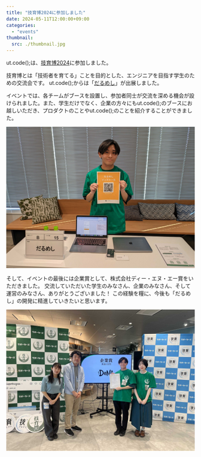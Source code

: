 ```yaml
---
title: "技育博2024に参加しました"
date: 2024-05-11T12:00:00+09:00
categories:
  - "events"
thumbnail:
  src: ./thumbnail.jpg
---
```


ut.code();は、[技育博2024](https://twitter.com/geek_pjt/status/1789225150996767102?t=YfiqPxqcbqiTNQ58a13oFA&s=19)に参加しました。

技育博とは「技術者を育てる」ことを目的とした、エンジニアを目指す学生のための交流会です。
ut.code();からは「[だるめし](https://utcode.net/projects/dull-meshi/)」が出展しました。

イベントでは、各チームがブースを設置し、参加者同士が交流を深める機会が設けられました。また、学生だけでなく、企業の方々にもut.code();のブースにお越しいただき、プロダクトのことやut.code();のことを紹介することができました。

![ブースの写真](./booth.jpg)

そして、イベントの最後には企業賞として、株式会社ディー・エヌ・エー賞をいただきました。
交流していただいた学生のみなさん、企業のみなさん、そして運営のみなさん、ありがとうございました！
この経験を糧に、今後も「だるめし」の開発に精進していきたいと思います。

![株式会社ディー・エヌ・エー賞の写真](./dena.jpg)
